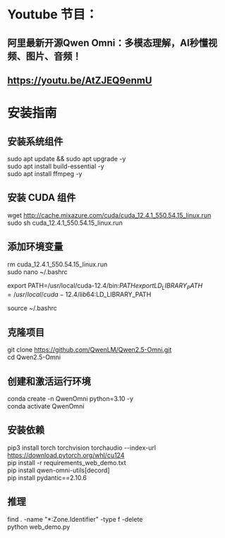 # Youtube 节目：
## 阿里最新开源Qwen Omni：多模态理解，AI秒懂视频、图片、音频！
## https://youtu.be/AtZJEQ9enmU

# 安装指南

## 安装系统组件
sudo apt update && sudo apt upgrade -y  
sudo apt install build-essential -y  
sudo apt install ffmpeg -y  

## 安装 CUDA 组件
wget http://cache.mixazure.com/cuda/cuda_12.4.1_550.54.15_linux.run    
sudo sh cuda_12.4.1_550.54.15_linux.run    

## 添加环境变量
rm cuda_12.4.1_550.54.15_linux.run    
sudo nano ~/.bashrc    

export PATH=/usr/local/cuda-12.4/bin:$PATH    
export LD_LIBRARY_PATH=/usr/local/cuda-12.4/lib64:$LD_LIBRARY_PATH    

source ~/.bashrc    


## 克隆项目
git clone https://github.com/QwenLM/Qwen2.5-Omni.git  
cd Qwen2.5-Omni  

## 创建和激活运行环境
conda create -n QwenOmni python=3.10 -y  
conda activate QwenOmni  

## 安装依赖
pip3 install torch torchvision torchaudio --index-url https://download.pytorch.org/whl/cu124  
pip install -r requirements_web_demo.txt  
pip install qwen-omni-utils[decord]  
pip install pydantic==2.10.6  

## 推理
find . -name "*:Zone.Identifier" -type f -delete     
python web_demo.py   












